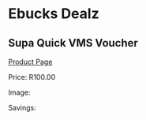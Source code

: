 
# Ebucks Dealz
## Supa Quick VMS Voucher
[Product Page](https://www.ebucks.com/web/shop/productSelected.do?prodId=257618932&catId=227677169)

Price: R100.00

Image: 

Savings: 


	